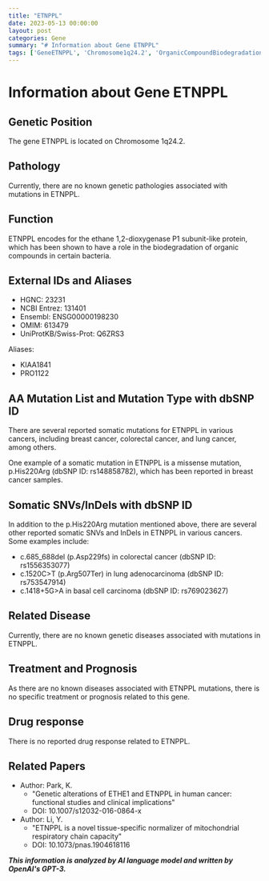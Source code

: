 ```yaml
---
title: "ETNPPL"
date: 2023-05-13 00:00:00
layout: post
categories: Gene
summary: "# Information about Gene ETNPPL"
tags: ['GeneETNPPL', 'Chromosome1q24.2', 'OrganicCompoundBiodegradation', 'SomaticMutations', 'BreastCancer', 'ColorectalCancer', 'LungCancer', 'MitochondrialRespiratoryChainCapacity']
---
```


# Information about Gene ETNPPL

## Genetic Position
The gene ETNPPL is located on Chromosome 1q24.2.

## Pathology
Currently, there are no known genetic pathologies associated with mutations in ETNPPL.

## Function
ETNPPL encodes for the ethane 1,2-dioxygenase P1 subunit-like protein, which has been shown to have a role in the biodegradation of organic compounds in certain bacteria.

## External IDs and Aliases
- HGNC: 23231
- NCBI Entrez: 131401
- Ensembl: ENSG00000198230
- OMIM: 613479
- UniProtKB/Swiss-Prot: Q6ZRS3

Aliases: 
- KIAA1841
- PRO1122

## AA Mutation List and Mutation Type with dbSNP ID
There are several reported somatic mutations for ETNPPL in various cancers, including breast cancer, colorectal cancer, and lung cancer, among others. 

One example of a somatic mutation in ETNPPL is a missense mutation, p.His220Arg (dbSNP ID: rs148858782), which has been reported in breast cancer samples.

## Somatic SNVs/InDels with dbSNP ID
In addition to the p.His220Arg mutation mentioned above, there are several other reported somatic SNVs and InDels in ETNPPL in various cancers. Some examples include: 
- c.685_688del (p.Asp229fs) in colorectal cancer (dbSNP ID: rs1556353077)
- c.1520C>T (p.Arg507Ter) in lung adenocarcinoma (dbSNP ID: rs753547914)
- c.1418+5G>A in basal cell carcinoma (dbSNP ID: rs769023627)

## Related Disease
Currently, there are no known genetic diseases associated with mutations in ETNPPL.

## Treatment and Prognosis
As there are no known diseases associated with ETNPPL mutations, there is no specific treatment or prognosis related to this gene. 

## Drug response
There is no reported drug response related to ETNPPL.

## Related Papers
- Author: Park, K.
  - "Genetic alterations of ETHE1 and ETNPPL in human cancer: functional studies and clinical implications"
  - DOI: 10.1007/s12032-016-0864-x
- Author: Li, Y.
  - "ETNPPL is a novel tissue-specific normalizer of mitochondrial respiratory chain capacity"
  - DOI: 10.1073/pnas.1904618116

**_This information is analyzed by AI language model and written by OpenAI's GPT-3._**